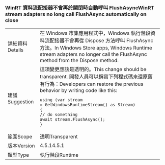 ### <a name="winrt-stream-adapters-no-long-call-flushasync-automatically-on-close"></a><span data-ttu-id="b7cb0-101">WinRT 資料流配接器不會再於關閉時自動呼叫 FlushAsync</span><span class="sxs-lookup"><span data-stu-id="b7cb0-101">WinRT stream adapters no long call FlushAsync automatically on close</span></span>

|   |   |
|---|---|
|<span data-ttu-id="b7cb0-102">詳細資料</span><span class="sxs-lookup"><span data-stu-id="b7cb0-102">Details</span></span>|<span data-ttu-id="b7cb0-103">在 Windows 市集應用程式中，Windows 執行階段資料流配接器不會再從 Dispose 方法呼叫 FlushAsync 方法。</span><span class="sxs-lookup"><span data-stu-id="b7cb0-103">In Windows Store apps, Windows Runtime stream adapters no longer call the FlushAsync method from the Dispose method.</span></span>|
|<span data-ttu-id="b7cb0-104">建議</span><span class="sxs-lookup"><span data-stu-id="b7cb0-104">Suggestion</span></span>|<span data-ttu-id="b7cb0-105">這項變更應該是透明的。</span><span class="sxs-lookup"><span data-stu-id="b7cb0-105">This change should be transparent.</span></span> <span data-ttu-id="b7cb0-106">開發人員可以撰寫下列程式碼來還原舊有行為：</span><span class="sxs-lookup"><span data-stu-id="b7cb0-106">Developers can restore the previous behavior by writing code like this:</span></span><pre><code class="language-csharp">using (var stream = GetWindowsRuntimeStream() as Stream)&#13;&#10;{&#13;&#10;// do something&#13;&#10;await stream.FlushAsync();&#13;&#10;}&#13;&#10;</code></pre>|
|<span data-ttu-id="b7cb0-107">範圍</span><span class="sxs-lookup"><span data-stu-id="b7cb0-107">Scope</span></span>|<span data-ttu-id="b7cb0-108">透明</span><span class="sxs-lookup"><span data-stu-id="b7cb0-108">Transparent</span></span>|
|<span data-ttu-id="b7cb0-109">版本</span><span class="sxs-lookup"><span data-stu-id="b7cb0-109">Version</span></span>|<span data-ttu-id="b7cb0-110">4.5.1</span><span class="sxs-lookup"><span data-stu-id="b7cb0-110">4.5.1</span></span>|
|<span data-ttu-id="b7cb0-111">類型</span><span class="sxs-lookup"><span data-stu-id="b7cb0-111">Type</span></span>|<span data-ttu-id="b7cb0-112">執行階段</span><span class="sxs-lookup"><span data-stu-id="b7cb0-112">Runtime</span></span>|

